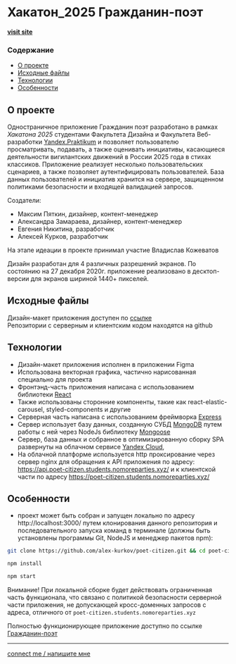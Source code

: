 # Хакатон_2025 Гражданин-поэт
[**visit site**](https://poet-citizen.students.nomoreparties.xyz/)

### **Содержание**
  - [О проекте](#О-проекте)
  - [Исходные файлы](#Исходные-файлы)
  - [Технологии](#Валидация-формы)
  - [Особенности](#Особенности)


## О проекте ##
Одностраничное приложение Гражданин поэт разработано в рамках *Хакатона 2025* студентами Факультета Дизайна и Факультета Веб-разработки [Yandex.Praktikum](https://praktikum.yandex.ru/) и позволяет пользователю просматривать, подавать, а также оценивать инициативы, касающиеся деятельности вигилантских движений в России 2025 года в стихах классиков. Приложение реализует несколько пользовательских сценариев, а также позволяет аутентифицировать пользователей. База данных пользователей и инициатив хранится на сервере, защищенном политиками безопасности и входящей валидацией запросов.

Создатели:

- Максим Пяткин, дизайнер, контент-менеджер
- Александра Замараева, дизайнер, контент-менеджер
- Евгения Никитина, разработчик
- Алексей Курков, разработчик

На этапе идеации в проекте принимал участие Владислав Кожеватов

Дизайн разработан для 4 различных разрешений экранов. По состоянию на 27 декабря 2020г. приложение реализовано в десктоп-версии для экранов шириной 1440+ пикселей.


## Исходные файлы ##
Дизайн-макет приложения доступен по [ссылке](https://www.figma.com/file/sFMxJuXq7s3OyDIUZq5J3q/%D0%A5%D0%B0%D0%BA%D0%B0%D1%82%D0%BE%D0%BD-2025-%C2%AB%D0%93%D1%80%D0%B0%D0%B6%D0%B4%D0%B0%D0%BD%D0%B8%D0%BD-%D0%BF%D0%BE%D1%8D%D1%82%C2%BB?node-id=0%3A1)\
Репозитории с серверным и клиентским кодом находятся на github

## Технологии ##

- Дизайн-макет приложения исполнен в приложении Figma
- Использована векторная графика, частично нарисованная специально для проекта 
- Фронтэнд-часть приложения написана с использованием библиотеки [React](https://reactjs.org/)
- Также использованы сторонние компоненты, такие как react-elastic-carousel, styled-components и другие
- Серверная часть написана с использованием фреймворка [Express](https://expressjs.com/)
- Сервер использует базу данных, созданную СУБД [MongoDB](https://www.mongodb.com/) путем работы с ней через NodeJs библиотеку [Mongoose](https://mongoosejs.com/docs/)
- Сервер, база данных и собранное в оптимизированную сборку SPA развернуты на облачном сервисе [Yandex Cloud](https://cloud.yandex.ru/), 
- На облачной платформе используется http проксирование через сервер nginx для обращения к API приложения по адресу: https://api.poet-citizen.students.nomoreparties.xyz/ и к клиентской части по адресу https://poet-citizen.students.nomoreparties.xyz/ 


## Особенности
  - проект может быть собран и запущен локально по адресу http://localhost:3000/ путем клонирования данного репозитория и последовательного запуска команд в терминале (должны быть установлены программы Git, NodeJS и менеджер пакетов npm):

```bash
git clone https://github.com/alex-kurkov/poet-citizen.git && cd poet-citizen

npm install

npm start
```

Внимание! При локальной сборке будет действовать ограниченная часть функционала, что связано с политикой безопасности серверной части приложения, не допускающей кросс-доменных запросов с адреса, отличного от `poet-citizen.students.nomoreparties.xyz`

Полностью функционирующее приложение доступно по ссылке [Гражданин-поэт](https://poet-citizen.students.nomoreparties.xyz/)


--------
[connect me / напишите мне](mailto:alexkourkov@yandex.ru "Email")
